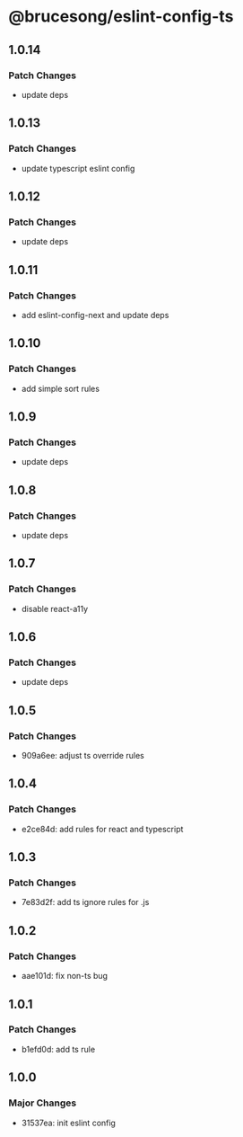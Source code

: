 # @brucesong/eslint-config-ts

## 1.0.14

### Patch Changes

- update deps

## 1.0.13

### Patch Changes

- update typescript eslint config

## 1.0.12

### Patch Changes

- update deps

## 1.0.11

### Patch Changes

- add eslint-config-next and update deps

## 1.0.10

### Patch Changes

- add simple sort rules

## 1.0.9

### Patch Changes

- update deps

## 1.0.8

### Patch Changes

- update deps

## 1.0.7

### Patch Changes

- disable react-a11y

## 1.0.6

### Patch Changes

- update deps

## 1.0.5

### Patch Changes

- 909a6ee: adjust ts override rules

## 1.0.4

### Patch Changes

- e2ce84d: add rules for react and typescript

## 1.0.3

### Patch Changes

- 7e83d2f: add ts ignore rules for .js

## 1.0.2

### Patch Changes

- aae101d: fix non-ts bug

## 1.0.1

### Patch Changes

- b1efd0d: add ts rule

## 1.0.0

### Major Changes

- 31537ea: init eslint config
